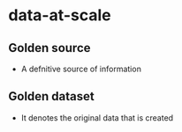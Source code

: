 # data-at-scale

## Golden source
 - A defnitive source of information

## Golden dataset
 - It denotes the original data that is created

